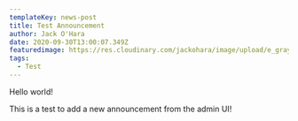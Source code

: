 ```yaml
---
templateKey: news-post
title: Test Announcement
author: Jack O'Hara
date: 2020-09-30T13:00:07.349Z
featuredimage: https://res.cloudinary.com/jackohara/image/upload/e_grayscale/v1601410875/ClaytonHarriers/lambslongerleg_l3yvsi.jpg
tags:
  - Test
---
```

Hello world!



This is a test to add a new announcement from the admin UI!